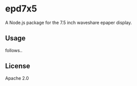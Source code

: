 # epd7x5

A Node.js package for the 7.5 inch waveshare epaper display.

## Usage

follows.. 

## License

Apache 2.0